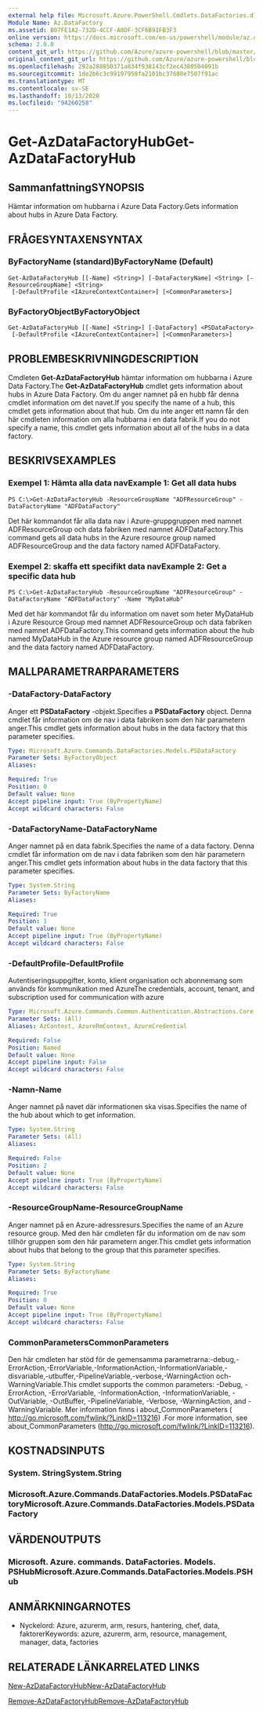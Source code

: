 ```yaml
---
external help file: Microsoft.Azure.PowerShell.Cmdlets.DataFactories.dll-Help.xml
Module Name: Az.DataFactory
ms.assetid: B07FE1A2-732D-4CCF-A0DF-3CF6B91FB3F3
online version: https://docs.microsoft.com/en-us/powershell/module/az.datafactory/get-azdatafactoryhub
schema: 2.0.0
content_git_url: https://github.com/Azure/azure-powershell/blob/master/src/DataFactory/DataFactoryV2/help/Get-AzDataFactoryHub.md
original_content_git_url: https://github.com/Azure/azure-powershell/blob/master/src/DataFactory/DataFactoryV2/help/Get-AzDataFactoryHub.md
ms.openlocfilehash: 292a288850371a834f938143cf2ec4380504091b
ms.sourcegitcommit: 1de2b6c3c99197958fa2101bc37680e7507f91ac
ms.translationtype: MT
ms.contentlocale: sv-SE
ms.lasthandoff: 10/13/2020
ms.locfileid: "94260258"
---
```

# <span data-ttu-id="534ce-101">Get-AzDataFactoryHub</span><span class="sxs-lookup"><span data-stu-id="534ce-101">Get-AzDataFactoryHub</span></span>

## <span data-ttu-id="534ce-102">Sammanfattning</span><span class="sxs-lookup"><span data-stu-id="534ce-102">SYNOPSIS</span></span>
<span data-ttu-id="534ce-103">Hämtar information om hubbarna i Azure Data Factory.</span><span class="sxs-lookup"><span data-stu-id="534ce-103">Gets information about hubs in Azure Data Factory.</span></span>

## <span data-ttu-id="534ce-104">FRÅGESYNTAXEN</span><span class="sxs-lookup"><span data-stu-id="534ce-104">SYNTAX</span></span>

### <span data-ttu-id="534ce-105">ByFactoryName (standard)</span><span class="sxs-lookup"><span data-stu-id="534ce-105">ByFactoryName (Default)</span></span>
```
Get-AzDataFactoryHub [[-Name] <String>] [-DataFactoryName] <String> [-ResourceGroupName] <String>
 [-DefaultProfile <IAzureContextContainer>] [<CommonParameters>]
```

### <span data-ttu-id="534ce-106">ByFactoryObject</span><span class="sxs-lookup"><span data-stu-id="534ce-106">ByFactoryObject</span></span>
```
Get-AzDataFactoryHub [[-Name] <String>] [-DataFactory] <PSDataFactory>
 [-DefaultProfile <IAzureContextContainer>] [<CommonParameters>]
```

## <span data-ttu-id="534ce-107">PROBLEMBESKRIVNING</span><span class="sxs-lookup"><span data-stu-id="534ce-107">DESCRIPTION</span></span>
<span data-ttu-id="534ce-108">Cmdleten **Get-AzDataFactoryHub** hämtar information om hubbarna i Azure Data Factory.</span><span class="sxs-lookup"><span data-stu-id="534ce-108">The **Get-AzDataFactoryHub** cmdlet gets information about hubs in Azure Data Factory.</span></span>
<span data-ttu-id="534ce-109">Om du anger namnet på en hubb får denna cmdlet information om det navet.</span><span class="sxs-lookup"><span data-stu-id="534ce-109">If you specify the name of a hub, this cmdlet gets information about that hub.</span></span>
<span data-ttu-id="534ce-110">Om du inte anger ett namn får den här cmdleten information om alla hubbarna i en data fabrik.</span><span class="sxs-lookup"><span data-stu-id="534ce-110">If you do not specify a name, this cmdlet gets information about all of the hubs in a data factory.</span></span>

## <span data-ttu-id="534ce-111">BESKRIVS</span><span class="sxs-lookup"><span data-stu-id="534ce-111">EXAMPLES</span></span>

### <span data-ttu-id="534ce-112">Exempel 1: Hämta alla data nav</span><span class="sxs-lookup"><span data-stu-id="534ce-112">Example 1: Get all data hubs</span></span>
```
PS C:\>Get-AzDataFactoryHub -ResourceGroupName "ADFResourceGroup" -DataFactoryName "ADFDataFactory"
```

<span data-ttu-id="534ce-113">Det här kommandot får alla data nav i Azure-gruppgruppen med namnet ADFResourceGroup och data fabriken med namnet ADFDataFactory.</span><span class="sxs-lookup"><span data-stu-id="534ce-113">This command gets all data hubs in the Azure resource group named ADFResourceGroup and the data factory named ADFDataFactory.</span></span>

### <span data-ttu-id="534ce-114">Exempel 2: skaffa ett specifikt data nav</span><span class="sxs-lookup"><span data-stu-id="534ce-114">Example 2: Get a specific data hub</span></span>
```
PS C:\>Get-AzDataFactoryHub -ResourceGroupName "ADFResourceGroup" -DataFactoryName "ADFDataFactory" -Name "MyDataHub"
```

<span data-ttu-id="534ce-115">Med det här kommandot får du information om navet som heter MyDataHub i Azure Resource Group med namnet ADFResourceGroup och data fabriken med namnet ADFDataFactory.</span><span class="sxs-lookup"><span data-stu-id="534ce-115">This command gets information about the hub named MyDataHub in the Azure resource group named ADFResourceGroup and the data factory named ADFDataFactory.</span></span>

## <span data-ttu-id="534ce-116">MALLPARAMETRAR</span><span class="sxs-lookup"><span data-stu-id="534ce-116">PARAMETERS</span></span>

### <span data-ttu-id="534ce-117">-DataFactory</span><span class="sxs-lookup"><span data-stu-id="534ce-117">-DataFactory</span></span>
<span data-ttu-id="534ce-118">Anger ett **PSDataFactory** -objekt.</span><span class="sxs-lookup"><span data-stu-id="534ce-118">Specifies a **PSDataFactory** object.</span></span>
<span data-ttu-id="534ce-119">Denna cmdlet får information om de nav i data fabriken som den här parametern anger.</span><span class="sxs-lookup"><span data-stu-id="534ce-119">This cmdlet gets information about hubs in the data factory that this parameter specifies.</span></span>

```yaml
Type: Microsoft.Azure.Commands.DataFactories.Models.PSDataFactory
Parameter Sets: ByFactoryObject
Aliases:

Required: True
Position: 0
Default value: None
Accept pipeline input: True (ByPropertyName)
Accept wildcard characters: False
```

### <span data-ttu-id="534ce-120">-DataFactoryName</span><span class="sxs-lookup"><span data-stu-id="534ce-120">-DataFactoryName</span></span>
<span data-ttu-id="534ce-121">Anger namnet på en data fabrik.</span><span class="sxs-lookup"><span data-stu-id="534ce-121">Specifies the name of a data factory.</span></span>
<span data-ttu-id="534ce-122">Denna cmdlet får information om de nav i data fabriken som den här parametern anger.</span><span class="sxs-lookup"><span data-stu-id="534ce-122">This cmdlet gets information about hubs in the data factory that this parameter specifies.</span></span>

```yaml
Type: System.String
Parameter Sets: ByFactoryName
Aliases:

Required: True
Position: 1
Default value: None
Accept pipeline input: True (ByPropertyName)
Accept wildcard characters: False
```

### <span data-ttu-id="534ce-123">-DefaultProfile</span><span class="sxs-lookup"><span data-stu-id="534ce-123">-DefaultProfile</span></span>
<span data-ttu-id="534ce-124">Autentiseringsuppgifter, konto, klient organisation och abonnemang som används för kommunikation med Azure</span><span class="sxs-lookup"><span data-stu-id="534ce-124">The credentials, account, tenant, and subscription used for communication with azure</span></span>

```yaml
Type: Microsoft.Azure.Commands.Common.Authentication.Abstractions.Core.IAzureContextContainer
Parameter Sets: (All)
Aliases: AzContext, AzureRmContext, AzureCredential

Required: False
Position: Named
Default value: None
Accept pipeline input: False
Accept wildcard characters: False
```

### <span data-ttu-id="534ce-125">-Namn</span><span class="sxs-lookup"><span data-stu-id="534ce-125">-Name</span></span>
<span data-ttu-id="534ce-126">Anger namnet på navet där informationen ska visas.</span><span class="sxs-lookup"><span data-stu-id="534ce-126">Specifies the name of the hub about which to get information.</span></span>

```yaml
Type: System.String
Parameter Sets: (All)
Aliases:

Required: False
Position: 2
Default value: None
Accept pipeline input: True (ByPropertyName)
Accept wildcard characters: False
```

### <span data-ttu-id="534ce-127">-ResourceGroupName</span><span class="sxs-lookup"><span data-stu-id="534ce-127">-ResourceGroupName</span></span>
<span data-ttu-id="534ce-128">Anger namnet på en Azure-adressresurs.</span><span class="sxs-lookup"><span data-stu-id="534ce-128">Specifies the name of an Azure resource group.</span></span>
<span data-ttu-id="534ce-129">Med den här cmdleten får du information om de nav som tillhör gruppen som den här parametern anger.</span><span class="sxs-lookup"><span data-stu-id="534ce-129">This cmdlet gets information about hubs that belong to the group that this parameter specifies.</span></span>

```yaml
Type: System.String
Parameter Sets: ByFactoryName
Aliases:

Required: True
Position: 0
Default value: None
Accept pipeline input: True (ByPropertyName)
Accept wildcard characters: False
```

### <span data-ttu-id="534ce-130">CommonParameters</span><span class="sxs-lookup"><span data-stu-id="534ce-130">CommonParameters</span></span>
<span data-ttu-id="534ce-131">Den här cmdleten har stöd för de gemensamma parametrarna:-debug,-ErrorAction,-ErrorVariable,-InformationAction,-InformationVariable,-disvariable,-utbuffer,-PipelineVariable,-verbose,-WarningAction och-WarningVariable.</span><span class="sxs-lookup"><span data-stu-id="534ce-131">This cmdlet supports the common parameters: -Debug, -ErrorAction, -ErrorVariable, -InformationAction, -InformationVariable, -OutVariable, -OutBuffer, -PipelineVariable, -Verbose, -WarningAction, and -WarningVariable.</span></span> <span data-ttu-id="534ce-132">Mer information finns i about_CommonParameters ( http://go.microsoft.com/fwlink/?LinkID=113216) .</span><span class="sxs-lookup"><span data-stu-id="534ce-132">For more information, see about_CommonParameters (http://go.microsoft.com/fwlink/?LinkID=113216).</span></span>

## <span data-ttu-id="534ce-133">KOSTNADS</span><span class="sxs-lookup"><span data-stu-id="534ce-133">INPUTS</span></span>

### <span data-ttu-id="534ce-134">System. String</span><span class="sxs-lookup"><span data-stu-id="534ce-134">System.String</span></span>

### <span data-ttu-id="534ce-135">Microsoft.Azure.Commands.DataFactories.Models.PSDataFactory</span><span class="sxs-lookup"><span data-stu-id="534ce-135">Microsoft.Azure.Commands.DataFactories.Models.PSDataFactory</span></span>

## <span data-ttu-id="534ce-136">VÄRDEN</span><span class="sxs-lookup"><span data-stu-id="534ce-136">OUTPUTS</span></span>

### <span data-ttu-id="534ce-137">Microsoft. Azure. commands. DataFactories. Models. PSHub</span><span class="sxs-lookup"><span data-stu-id="534ce-137">Microsoft.Azure.Commands.DataFactories.Models.PSHub</span></span>

## <span data-ttu-id="534ce-138">ANMÄRKNINGAR</span><span class="sxs-lookup"><span data-stu-id="534ce-138">NOTES</span></span>
* <span data-ttu-id="534ce-139">Nyckelord: Azure, azurerm, arm, resurs, hantering, chef, data, faktorer</span><span class="sxs-lookup"><span data-stu-id="534ce-139">Keywords: azure, azurerm, arm, resource, management, manager, data, factories</span></span>

## <span data-ttu-id="534ce-140">RELATERADE LÄNKAR</span><span class="sxs-lookup"><span data-stu-id="534ce-140">RELATED LINKS</span></span>

[<span data-ttu-id="534ce-141">New-AzDataFactoryHub</span><span class="sxs-lookup"><span data-stu-id="534ce-141">New-AzDataFactoryHub</span></span>](./New-AzDataFactoryHub.md)

[<span data-ttu-id="534ce-142">Remove-AzDataFactoryHub</span><span class="sxs-lookup"><span data-stu-id="534ce-142">Remove-AzDataFactoryHub</span></span>](./Remove-AzDataFactoryHub.md)


